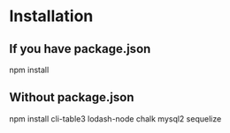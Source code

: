 # Installation

## If you have package.json
npm install

## Without package.json 
npm install cli-table3 lodash-node chalk mysql2 sequelize